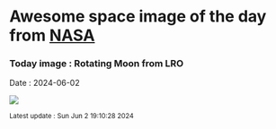 
# Awesome space image of the day from [NASA](https://api.nasa.gov/)

### Today image : Rotating Moon from LRO
Date : 2024-06-02

![](https://www.youtube.com/embed/sNUNB6CMnE8?rel=0)

<small>Latest update : Sun Jun  2 19:10:28 2024</small>
        